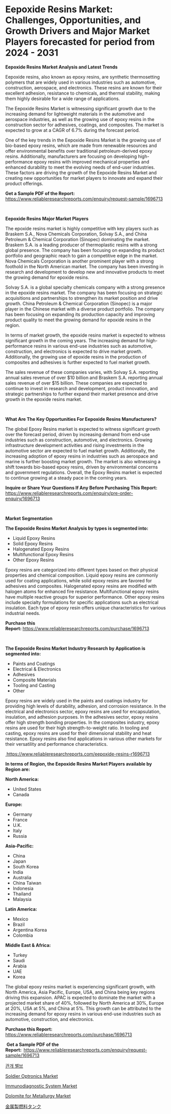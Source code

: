<p><h1>Eepoxide Resins Market: Challenges, Opportunities, and Growth Drivers and Major Market Players forecasted for period from 2024 - 2031</h1></p><p><strong>Eepoxide Resins Market Analysis and Latest Trends</strong></p>
<p><p>Eepoxide resins, also known as epoxy resins, are synthetic thermosetting polymers that are widely used in various industries such as automotive, construction, aerospace, and electronics. These resins are known for their excellent adhesion, resistance to chemicals, and thermal stability, making them highly desirable for a wide range of applications.</p><p>The Eepoxide Resins Market is witnessing significant growth due to the increasing demand for lightweight materials in the automotive and aerospace industries, as well as the growing use of epoxy resins in the construction sector for adhesives, coatings, and composites. The market is expected to grow at a CAGR of 6.7% during the forecast period.</p><p>One of the key trends in the Eepoxide Resins Market is the growing use of bio-based epoxy resins, which are made from renewable resources and offer environmental benefits over traditional petroleum-derived epoxy resins. Additionally, manufacturers are focusing on developing high-performance epoxy resins with improved mechanical properties and enhanced durability to meet the evolving needs of end-user industries. These factors are driving the growth of the Eepoxide Resins Market and creating new opportunities for market players to innovate and expand their product offerings.</p></p>
<p><strong>Get a Sample PDF of the Report:&nbsp;</strong> <a href="https://www.reliableresearchreports.com/enquiry/request-sample/1696713">https://www.reliableresearchreports.com/enquiry/request-sample/1696713</a></p>
<p>&nbsp;</p>
<p><strong>Eepoxide Resins Major Market Players</strong></p>
<p><p>The epoxide resins market is highly competitive with key players such as Braskem S.A., Nova Chemicals Corporation, Solvay S.A., and China Petroleum & Chemical Corporation (Sinopec) dominating the market. Braskem S.A. is a leading producer of thermoplastic resins with a strong global presence. The company has been focusing on expanding its product portfolio and geographic reach to gain a competitive edge in the market. Nova Chemicals Corporation is another prominent player with a strong foothold in the North American market. The company has been investing in research and development to develop new and innovative products to meet the growing demand for epoxide resins.</p><p>Solvay S.A. is a global specialty chemicals company with a strong presence in the epoxide resins market. The company has been focusing on strategic acquisitions and partnerships to strengthen its market position and drive growth. China Petroleum & Chemical Corporation (Sinopec) is a major player in the Chinese market with a diverse product portfolio. The company has been focusing on expanding its production capacity and improving product quality to meet the growing demand for epoxide resins in the region.</p><p>In terms of market growth, the epoxide resins market is expected to witness significant growth in the coming years. The increasing demand for high-performance resins in various end-use industries such as automotive, construction, and electronics is expected to drive market growth. Additionally, the growing use of epoxide resins in the production of composites and adhesives is further expected to fuel market growth.</p><p>The sales revenue of these companies varies, with Solvay S.A. reporting annual sales revenue of over $10 billion and Braskem S.A. reporting annual sales revenue of over $15 billion. These companies are expected to continue to invest in research and development, product innovation, and strategic partnerships to further expand their market presence and drive growth in the epoxide resins market.</p></p>
<p>&nbsp;</p>
<p><strong>What Are The Key Opportunities For Eepoxide Resins Manufacturers?</strong></p>
<p><p>The global Epoxy Resins market is expected to witness significant growth over the forecast period, driven by increasing demand from end-use industries such as construction, automotive, and electronics. Growing infrastructure development activities and rising investments in the automotive sector are expected to fuel market growth. Additionally, the increasing adoption of epoxy resins in industries such as aerospace and marine is further boosting market growth. The market is also witnessing a shift towards bio-based epoxy resins, driven by environmental concerns and government regulations. Overall, the Epoxy Resins market is expected to continue growing at a steady pace in the coming years.</p></p>
<p><strong>Inquire or Share Your Questions If Any Before Purchasing This Report:</strong> <a href="https://www.reliableresearchreports.com/enquiry/pre-order-enquiry/1696713">https://www.reliableresearchreports.com/enquiry/pre-order-enquiry/1696713</a></p>
<p>&nbsp;</p>
<p><strong>Market Segmentation</strong></p>
<p><strong>The Eepoxide Resins Market Analysis by types is segmented into:</strong></p>
<p><ul><li>Liquid Epoxy Resins</li><li>Solid Epoxy Resins</li><li>Halogenated Epoxy Resins</li><li>Multifunctional Epoxy Resins</li><li>Other Epoxy Resins</li></ul></p>
<p><p>Epoxy resins are categorized into different types based on their physical properties and chemical composition. Liquid epoxy resins are commonly used for coating applications, while solid epoxy resins are favored for adhesives and composites. Halogenated epoxy resins are modified with halogen atoms for enhanced fire resistance. Multifunctional epoxy resins have multiple reactive groups for superior performance. Other epoxy resins include specialty formulations for specific applications such as electrical insulation. Each type of epoxy resin offers unique characteristics for various industrial needs.</p></p>
<p><strong>Purchase this Report:&nbsp;</strong><a href="https://www.reliableresearchreports.com/purchase/1696713">https://www.reliableresearchreports.com/purchase/1696713</a></p>
<p>&nbsp;</p>
<p><strong>The Eepoxide Resins Market Industry Research by Application is segmented into:</strong></p>
<p><ul><li>Paints and Coatings</li><li>Electrical & Electronics</li><li>Adhesives</li><li>Composite Materials</li><li>Tooling and Casting</li><li>Other</li></ul></p>
<p><p>Epoxy resins are widely used in the paints and coatings industry for providing high levels of durability, adhesion, and corrosion resistance. In the electrical and electronics sector, epoxy resins are used for encapsulation, insulation, and adhesion purposes. In the adhesives sector, epoxy resins offer high strength bonding properties. In the composites industry, epoxy resins are used for their high strength-to-weight ratio. In tooling and casting, epoxy resins are used for their dimensional stability and heat resistance. Epoxy resins also find applications in various other markets for their versatility and performance characteristics.</p></p>
<p><a href="https://www.reliableresearchreports.com/eepoxide-resins-r1696713">&nbsp;https://www.reliableresearchreports.com/eepoxide-resins-r1696713</a></p>
<p><strong>In terms of Region, the Eepoxide Resins Market Players available by Region are:</strong></p>
<p>
    <p> <strong> North America: </strong>
        <ul>
            <li>United States</li>
            <li>Canada</li>
        </ul>
        </p> 
    <p> <strong> Europe: </strong>
        <ul>
            <li>Germany</li>
            <li>France</li>
            <li>U.K.</li>
            <li>Italy</li>
            <li>Russia</li>
        </ul>
        </p> 
    <p> <strong> Asia-Pacific: </strong>
        <ul>
            <li>China</li>
            <li>Japan</li>
            <li>South Korea</li>
            <li>India</li>
            <li>Australia</li>
            <li>China Taiwan</li>
            <li>Indonesia</li>
            <li>Thailand</li>
            <li>Malaysia</li>
        </ul>
        </p> 
    <p> <strong> Latin America: </strong>
        <ul>
            <li>Mexico</li>
            <li>Brazil</li>
            <li>Argentina Korea</li>
            <li>Colombia</li>
        </ul>
        </p> 
    <p> <strong> Middle East & Africa: </strong>
        <ul>
            <li>Turkey</li>
            <li>Saudi</li>
            <li>Arabia</li>
            <li>UAE</li>
            <li>Korea</li>
        </ul>
    </p>
    </p>
<p><p>The global epoxy resins market is experiencing significant growth, with North America, Asia Pacific, Europe, USA, and China being key regions driving this expansion. APAC is expected to dominate the market with a projected market share of 40%, followed by North America at 30%, Europe at 20%, USA at 5%, and China at 5%. This growth can be attributed to the increasing demand for epoxy resins in various end-use industries such as automotive, construction, and electronics.</p></p>
<p><strong>Purchase this Report: </strong><a href="https://www.reliableresearchreports.com/purchase/1696713">https://www.reliableresearchreports.com/purchase/1696713</a></p>
<p>&nbsp;<strong>Get a Sample PDF of the Report:&nbsp;&nbsp;</strong><a href="https://www.reliableresearchreports.com/enquiry/request-sample/1696713">https://www.reliableresearchreports.com/enquiry/request-sample/1696713</a></p>
<p><strong></strong></p>
<p><p><a href="https://medium.com/@ethawolf/%EA%B4%80%EA%B0%9C-%EB%B0%B8%EB%B8%8C-%EC%8B%9C%EC%9E%A5-%EB%B3%B4%EA%B3%A0%EC%84%9C%EB%8A%94-%EC%9D%B4-%EC%8B%9C%EC%9E%A5%EC%9D%98-%EC%B5%9C%EC%8B%A0-%ED%8A%B8%EB%A0%8C%EB%93%9C%EC%99%80-%EC%84%B1%EC%9E%A5-%EA%B8%B0%ED%9A%8C%EB%A5%BC-%EB%B3%B4%EC%97%AC%EC%A4%8D%EB%8B%88%EB%8B%A4-0a53caae9965">관개 밸브</a></p><p><a href="https://github.com/gdfhhhj/Market-Research-Report-List-4/blob/main/soldier-optronics-market.md">Soldier Optronics Market</a></p><p><a href="https://www.linkedin.com/pulse/immunodiagnostic-system-market-key-successful-business-strategy-wrd8f">Immunodiagnostic System Market</a></p><p><a href="https://github.com/julyju69/Market-Research-Report-List-3/blob/main/dolomite-for-metallurgy-market.md">Dolomite for Metallurgy Market</a></p><p><a href="https://github.com/TatumKoelpin2017/Market-Research-Report-List-1/blob/main/917804265473.md">金属製燃料タンク</a></p></p>